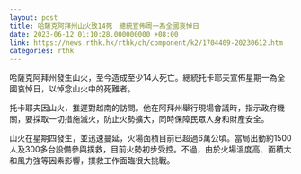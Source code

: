 ```yaml
---
layout: post
title: 哈薩克阿拜州山火致14死　總統宣佈周一為全國哀悼日
date: 2023-06-12 01:10:28.000000000 +08:00
link: https://news.rthk.hk/rthk/ch/component/k2/1704409-20230612.htm
categories: rthk
---
```


哈薩克阿拜州發生山火，至今造成至少14人死亡。總統托卡耶夫宣佈星期一為全國哀悼日，以悼念山火中的死難者。

托卡耶夫因山火，推遲對越南的訪問。他在阿拜州舉行現場會議時，指示政府機關，要採取一切措施滅火，防止火勢擴大，同時保障民眾人身和財產安全。

山火在星期四發生，並迅速蔓延，火場面積目前已超過6萬公頃。當局出動約1500人及300多台設備參與撲救，目前火勢初步受控。不過，由於火場溫度高、面積大和風力強等因素影響，撲救工作面臨很大挑戰。
